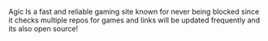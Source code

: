 Agic Is a fast and reliable gaming site known for never being blocked since it checks multiple repos for games and links will be updated frequently and its also open source!
